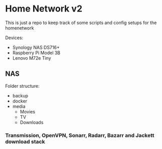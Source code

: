 # Home Network v2

This is just a repo to keep track of some scripts and config setups for the homenetwork

Devices:
- Synology NAS DS716+
- Raspberry Pi Model 3B
- Lenovo M72e Tiny

## NAS

Folder structure:
- backup
- docker
- media
  - Movies
  - TV
  - Downloads
  
### Transmission, OpenVPN, Sonarr, Radarr, Bazarr and Jackett download stack
